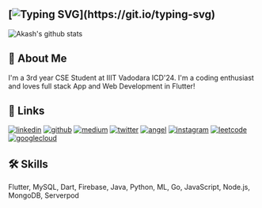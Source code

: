 [![Typing SVG](https://readme-typing-svg.demolab.com?font=&size=35&pause=5000&width=500&lines=Hi%F0%9F%91%8B%2C+I'm+Akash+Mishra!)](https://git.io/typing-svg)
---
<!--
![Akash's github stats](https://github-readme-stats.vercel.app/api?username=akashmishra242&show_icons=true&theme=react)
![Akash's github stats](https://github-readme-stats.vercel.app/api?username=akashmishra242&show_icons=true&theme=dark)
![Akash's github stats](https://github-readme-stats.vercel.app/api?username=akashmishra242&show_icons=true&theme=radical)
![Akash's github stats](https://github-readme-stats.vercel.app/api?username=akashmishra242&show_icons=true&theme=merko)
![Akash's github stats](https://github-readme-stats.vercel.app/api?username=akashmishra242&show_icons=true&theme=gruvbox)
![Akash's github stats](https://github-readme-stats.vercel.app/api?username=akashmishra242&show_icons=true&theme=tokyonight)
![Akash's github stats](https://github-readme-stats.vercel.app/api?username=akashmishra242&show_icons=true&theme=onedark)
![Akash's github stats](https://github-readme-stats.vercel.app/api?username=akashmishra242&show_icons=true&theme=cobalt)
![Akash's github stats](https://github-readme-stats.vercel.app/api?username=akashmishra242&show_icons=true&theme=synthwave)
![Akash's github stats](https://github-readme-stats.vercel.app/api?username=akashmishra242&show_icons=true&theme=highcontrast)
![Akash's github stats](https://github-readme-stats.vercel.app/api?username=akashmishra242&show_icons=true&theme=dracula)
![Akash's github stats](https://github-readme-stats.vercel.app/api?username=akashmishra242&show_icons=true&theme=react)
-->
![Akash's github stats](https://github-readme-stats.vercel.app/api?username=akashmishra242&show_icons=true&theme=dracula)
## 🚀 About Me
I'm a 3rd year CSE Student at IIIT Vadodara ICD'24. I'm a coding enthusiast and loves full stack App and Web Development in Flutter!


## 🔗 Links
[![linkedin](https://img.shields.io/badge/linkedin-0A66C2?style=for-the-badge&logo=linkedin&logoColor=white)](https://www.linkedin.com/in/akash-mishra09/)
[![github](https://img.shields.io/badge/github-333?style=for-the-badge&logo=github&logoColor=white)](https://github.com/akashmishra242/)
[![medium](https://img.shields.io/badge/medium-fff?style=for-the-badge&logo=medium&logoColor=black)](https://medium.com/@akash-mishra/)
[![twitter](https://img.shields.io/badge/twitter-00acee?style=for-the-badge&logo=twitter&logoColor=white)](https://twitter.com/mishra_akash242)
[![angel](https://img.shields.io/badge/angellist-white?style=for-the-badge&logo=angellist&logoColor=black)](https://angel.co/u/akash-mishra09)
[![instagram](https://img.shields.io/badge/instagram-E1306C?style=for-the-badge&logo=instagram&logoColor=white)](https://www.instagram.com/misha_akash/)
[![leetcode](https://img.shields.io/badge/leetcode-yellowgreen?style=for-the-badge&logo=leetcode&logoColor=white)](https://leetcode.com/Akash242/)
[![googlecloud](https://img.shields.io/badge/googlecloud-DB4437?style=for-the-badge&logo=googlecloud&logoColor=white)](https://www.cloudskillsboost.google/public_profiles/d6728647-23f6-49cb-b385-b8e54be1e4f8)
<!--[![youtube](https://img.shields.io/badge/youtube-ff0000?style=for-the-badge&logo=youtube&logoColor=white)](https://www.youtube.com/channel/UC-1kzHtwBY8n0TY5NhYxNaw)
(https://www.cloudskillsboost.google/public_profiles/d6728647-23f6-49cb-b385-b8e54be1e4f8)

[![portfolio](https://img.shields.io/badge/my_portfolio-000?style=for-the-badge&logo=ko-fi&logoColor=white)]()-->


## 🛠 Skills
Flutter, MySQL, Dart, Firebase, Java, Python, ML, Go, JavaScript, Node.js, MongoDB, Serverpod

<!--
**akashmishra242/akashmishra242** is a ✨ _special_ ✨ repository because its `README.md` (this file) appears on your GitHub profile.

Here are some ideas to get you started:

- 🔭 I’m currently working on ...
- 🌱 I’m currently learning ...
- 👯 I’m looking to collaborate on ...
- 🤔 I’m looking for help with ...
- 💬 Ask me about ...
- 📫 How to reach me: ...
- 😄 Pronouns: ...
- ⚡ Fun fact: ...
-->
